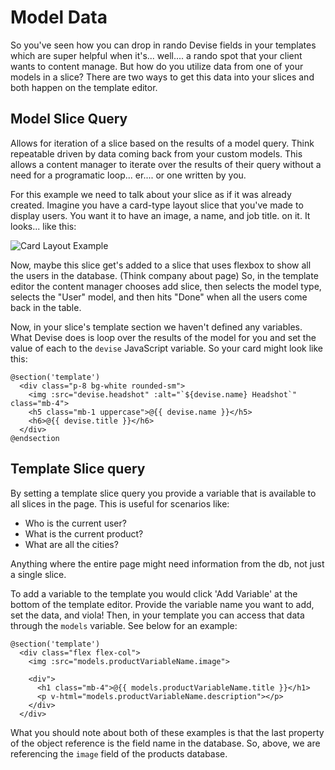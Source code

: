 # Model Data

So you've seen how you can drop in rando Devise fields in your templates which are super helpful when it's... well.... a rando spot that your client wants to content manage. But how do you utilize data from one of your models in a slice? There are two ways to get this data into your slices and both happen on the template editor.

## Model Slice Query

Allows for iteration of a slice based on the results of a model query. Think repeatable driven by data coming back from your custom models. This allows a content manager to iterate over the results of their query without a need for a programatic loop... er.... or one written by you.

For this example we need to talk about your slice as if it was already created. Imagine you have a card-type layout slice that you've made to display users. You want it to have an image, a name, and job title. on it. It looks... like this:

![Card Layout Example](https://github.com/devisephp/cms/raw/v2-dev/docs/imgs/card-example.jpg "Card Layout Example")

Now, maybe this slice get's added to a slice that uses flexbox to show all the users in the database. (Think company about page) So, in the template editor the content manager chooses add slice, then selects the model type, selects the "User" model, and then hits "Done" when all the users come back in the table.

Now, in your slice's template section we haven't defined any variables. What Devise does is loop over the results of the model for you and set the value of each to the ```devise``` JavaScript variable. So your card might look like this:

```
@section('template')
  <div class="p-8 bg-white rounded-sm">
    <img :src="devise.headshot" :alt="`${devise.name} Headshot`" class="mb-4">
    <h5 class="mb-1 uppercase">@{{ devise.name }}</h5>
    <h6>@{{ devise.title }}</h6>
  </div>
@endsection
```

## Template Slice query

By setting a template slice query you provide a variable that is available to all slices in the page. This is useful for scenarios like:

* Who is the current user?
* What is the current product?
* What are all the cities?

Anything where the entire page might need information from the db, not just a single slice.

To add a variable to the template you would click 'Add Variable' at the bottom of the template editor. Provide the variable name you want to add, set the data, and viola! Then, in your template you can access that data through the ```models``` variable. See below for an example:

```
@section('template')
  <div class="flex flex-col">
    <img :src="models.productVariableName.image">

    <div">
      <h1 class="mb-4">@{{ models.productVariableName.title }}</h1>
      <p v-html="models.productVariableName.description"></p>
    </div>
  </div>
```

What you should note about both of these examples is that the last property of the object reference is the field name in the database. So, above, we are referencing the ```image``` field of the products database.
